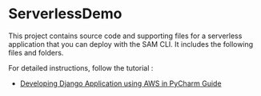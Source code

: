 # ServerlessDemo

This project contains source code and supporting files for a serverless application that you can deploy with the SAM CLI. It includes the following files and folders.

For detailed instructions, follow the tutorial : 
 - [Developing Django Application using AWS in PyCharm Guide](https://www.jetbrains.com/pycharm/guide/tutorials/intro-aws/)


